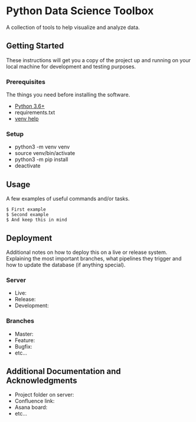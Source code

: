 # Python Data Science Toolbox

A collection of tools to help visualize and analyze data.

## Getting Started

These instructions will get you a copy of the project up and running on your local machine for development and testing purposes.

### Prerequisites

The things you need before installing the software.

* [Python 3.6+](https://www.python.org/downloads/)
* requirements.txt
* [venv help](https://realpython.com/python-virtual-environments-a-primer/)

### Setup

* python3 -m venv venv
* source venv/bin/activate
* python3 -m pip install <package name>
* deactivate

## Usage

A few examples of useful commands and/or tasks.

```
$ First example
$ Second example
$ And keep this in mind
```

## Deployment

Additional notes on how to deploy this on a live or release system. Explaining the most important branches, what pipelines they trigger and how to update the database (if anything special).

### Server

* Live:
* Release:
* Development:

### Branches

* Master:
* Feature:
* Bugfix:
* etc...

## Additional Documentation and Acknowledgments

* Project folder on server:
* Confluence link:
* Asana board:
* etc...
